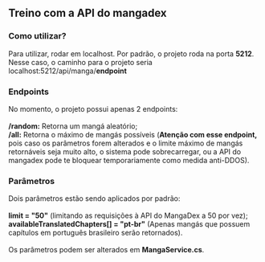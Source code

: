 ## Treino com a API do mangadex

### Como utilizar?
Para utilizar, rodar em localhost. Por padrão, o projeto roda na porta <b>5212</b>. Nesse caso, o caminho para o projeto seria localhost:5212/api/manga/<b>endpoint</b>

### Endpoints
No momento, o projeto possui apenas 2 endpoints:
<br>
<br>
<b>/random:</b> Retorna um mangá aleatório;
<br>
<b>/all:</b> Retorna o máximo de mangás possíveis (<b>Atenção com esse endpoint,</b> pois caso os parâmetros forem alterados e o limite máximo de mangás retornáveis seja muito alto, o sistema pode sobrecarregar, ou a API do mangadex pode te bloquear temporariamente como medida anti-DDOS).

### Parâmetros
Dois parâmetros estão sendo aplicados por padrão: 
<br>
<br>
<b>limit = "50"</b> (limitando as requisições à API do MangaDex a 50 por vez);
<br>
<b>availableTranslatedChapters[] = "pt-br"</b> (Apenas mangás que possuem capítulos em português brasileiro serão retornados). 
<br>
<br>
Os parâmetros podem ser alterados em <b>MangaService.cs</b>.
